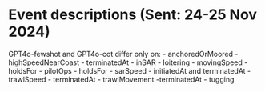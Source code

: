 
# Event descriptions (Sent: 24-25 Nov 2024)

GPT4o-fewshot and GPT4o-cot differ only on:
	- anchoredOrMoored
	- highSpeedNearCoast - terminatedAt
	- inSAR
	- loitering
	- movingSpeed -holdsFor
	- pilotOps - holdsFor
	- sarSpeed - initiatedAt and terminatedAt
	- trawlSpeed - terminatedAt
	- trawlMovement -terminatedAt
	- tugging